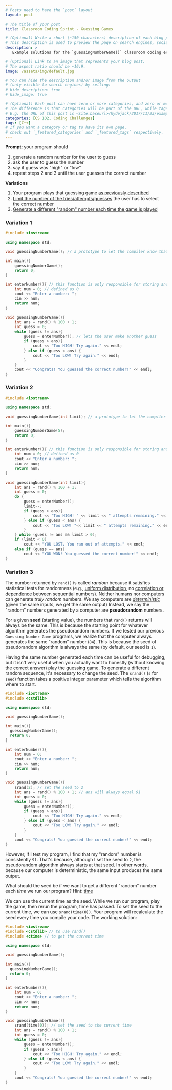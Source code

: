 ```yaml
---
# Posts need to have the `post` layout
layout: post

# The title of your post
title: Classroom Coding Sprint - Guessing Games

# (Optional) Write a short (~150 characters) description of each blog post.
# This description is used to preview the page on search engines, social media, etc.
description: >
   Example solutions for the `guessingNumberGame()` classroom coding exercises

# (Optional) Link to an image that represents your blog post.
# The aspect ratio should be ~16:9.
image: /assets/img/default.jpg

# You can hide the description and/or image from the output
# (only visible to search engines) by setting:
# hide_description: true
# hide_image: true

# (Optional) Each post can have zero or more categories, and zero or more tags.
# The difference is that categories will be part of the URL, while tags will not.
# E.g. the URL of this post is <site.baseurl>/hydejack/2017/11/23/example-content/
categories: [CS 102, Coding Challenges]
tags: [C++]
# If you want a category or tag to have its own page,
# check out `_featured_categories` and `_featured_tags` respectively.
---
```


**Prompt**: your program should 
1. generate a random number for the user to guess
2. ask the user to guess the number
3. say if guess was "high" or "low"
4. repeat steps 2 and 3 until the user guesses the correct number

**Variations**
1. Your program plays that guessing game [as previously described](https://ramnauth.github.io/cs%20102/2018/10/03/class-sprint-2/#variation-1)
2. [Limit the number of the tries/attempts/guesses](https://ramnauth.github.io/cs%20102/2018/10/03/class-sprint-2/#variation-2) the user has to select the correct number
3. [Generate a different "random" number each time the game is played](https://ramnauth.github.io/cs%20102/coding%20challenges/2018/10/03/class-sprint-2/#variation-3)

### Variation 1

```cpp
#include <iostream>

using namespace std;

void guessingNumberGame(); // a prototype to let the compiler know that this function exists

int main(){
    guessingNumberGame();
    return 0;
}

int enterNumber(){ // this function is only responsible for storing and returning the value of cin
    int num = 0; // defined as 0
    cout << "Enter a number: ";
    cin >> num;
    return num;
}

void guessingNumberGame(){
    int ans = rand() % 100 + 1;
    int guess = 0;
    while (guess != ans){
        guess = enterNumber(); // lets the user make another guess
        if (guess > ans){
            cout << "Too HIGH! Try again." << endl;
        } else if (guess < ans) {
            cout << "Too LOW! Try again." << endl;
        }
    }
    cout << "Congrats! You guessed the correct number!" << endl;
}
```

### Variation 2

```cpp
#include <iostream>

using namespace std;

void guessingNumberGame(int limit); // a prototype to let the compiler know that this function exists

int main(){
    guessingNumberGame(5);
    return 0;
}

int enterNumber(){ // this function is only responsible for storing and returning the value of cin
    int num = 0; // defined as 0
    cout << "Enter a number: ";
    cin >> num;
    return num;
}

void guessingNumberGame(int limit){
    int ans = rand() % 100 + 1;
    int guess = 0;
    do {
        guess = enterNumber();
        limit--;
        if (guess > ans){
            cout << "Too HIGH! " << limit << " attempts remaining." << endl;
        } else if (guess < ans) {
            cout << "Too LOW! "<< limit << " attempts remaining." << endl;
        }        
    } while (guess != ans && limit > 0);
    if (limit < 0)
        cout << "YOU LOST. You ran out of attempts." << endl;
    else if (guess == ans)
        cout << "YOU WON! You guessed the correct number!" << endl;
}
```

### Variation 3

The number returned by `rand()` is called *random* because it satisfies 
statistical tests for randomness (e.g., [uniform distribution](https://en.wikipedia.org/wiki/Uniform_distribution_(continuous)), no [correlation or dependence](https://en.wikipedia.org/wiki/Correlation_and_dependence) between sequential numbers). 
Neither humans nor computers can generate *truly random* numbers. We say computers are [*deterministic*](https://en.wikipedia.org/wiki/Deterministic_algorithm) (given the same inputs, we get the same output) Instead, we say the "random" numbers generated by a computer are **pseudorandom** numbers.

For a given **seed** (starting value), the numbers that `rand()` returns will always be the same. This is because the starting point for whatever algorithm generates the pseudorandom numbers.
If we tested our previous `Guessing Number Game` programs, we realize that the computer always generates the same "random" number (`84`). This is because the seed of pseudorandom algorithm is always the same (by default, our seed is `1`).

Having the same number generated each time can be useful for debugging, but it isn't very useful when you actually want to honestly (without knowing the correct answer) play the guessing game. To generate a different random sequence, it's necessary to change the seed. The `srand()` (`s` for `seed`) function takes a positive integer parameter which tells the algorithm where to start.

```cpp
#include <iostream>
#include <cstdlib>

using namespace std;

void guessingNumberGame();

int main(){
  guessingNumberGame();
  return 0;
}

int enterNumber(){
    int num = 0;
    cout << "Enter a number: ";
    cin >> num;
    return num;
}

void guessingNumberGame(){
    srand(2); // set the seed to 2
    int ans = rand() % 100 + 1; // ans will always equal 91
    int guess = 0;
    while (guess != ans){
        guess = enterNumber();
        if (guess > ans){
            cout << "Too HIGH! Try again." << endl;
        } else if (guess < ans) {
            cout << "Too LOW! Try again." << endl;
        }
    }
    cout << "Congrats! You guessed the correct number!" << endl;
}
```

However, if I test my program, I find that my "random" number is consistently `91`. That's because, although I set the seed to `2`, the pseudorandom algorithm always starts at that seed. In other words, because our computer is deterministic, the same input produces the same output. 

What should the seed be if we want to get a different "random" number each *time* we run our program? Hint: [time](https://en.wikipedia.org/wiki/Time)

We can use the current time as the seed. While we run our program, play the game, then rerun the program, time has passed. To set the seed to the current time, we can use `srand(time(0))`. Your program will recalculate the seed every time you compile your code. The working solution:

```cpp
#include <iostream>
#include <cstdlib> // to use rand()
#include <ctime> // to get the current time

using namespace std;

void guessingNumberGame();

int main(){
  guessingNumberGame();
  return 0;
}

int enterNumber(){
    int num = 0;
    cout << "Enter a number: ";
    cin >> num;
    return num;
}

void guessingNumberGame(){
    srand(time(0)); // set the seed to the current time
    int ans = rand() % 100 + 1;
    int guess = 0;
    while (guess != ans){
        guess = enterNumber();
        if (guess > ans){
            cout << "Too HIGH! Try again." << endl;
        } else if (guess < ans) {
            cout << "Too LOW! Try again." << endl;
        }
    }
    cout << "Congrats! You guessed the correct number!" << endl;
}
```

 
